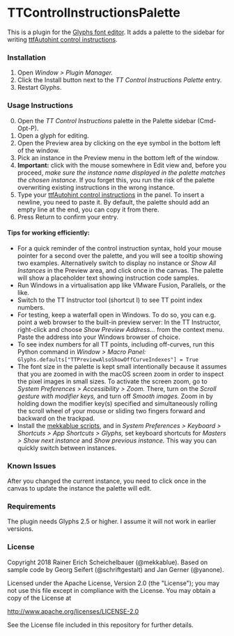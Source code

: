 # TTControlInstructionsPalette

This is a plugin for the [Glyphs font editor](http://glyphsapp.com/). It adds a palette to the sidebar for writing [ttfAutohint control instructions](https://www.freetype.org/ttfautohint/doc/ttfautohint.html#control-instructions).


### Installation

1. Open *Window > Plugin Manager.*
2. Click the Install button next to the *TT Control Instructions Palette* entry.
3. Restart Glyphs.

### Usage Instructions

0. Open the *TT Control Instructions* palette in the Palette sidebar (Cmd-Opt-P).
1. Open a glyph for editing.
2. Open the Preview area by clicking on the eye symbol in the bottom left of the window.
3. Pick an instance in the Preview menu in the bottom left of the window.
4. **Important:** click with the mouse somewhere in Edit view and, before you proceed, *make sure the instance name displayed in the palette matches the chosen instance.* If you forget this, you run the risk of the palette overwriting existing instructions in the wrong instance.
5. Type your [ttfAutohint control instructions](https://www.freetype.org/ttfautohint/doc/ttfautohint.html#control-instructions) in the panel. To insert a newline, you need to paste it. By default, the palette should add an empty line at the end, you can copy it from there.
6. Press Return to confirm your entry.

#### Tips for working efficiently:

* For a quick reminder of the control instruction syntax, hold your mouse pointer for a second over the palette, and you will see a tooltip showing two examples. Alternatively switch to display no instance or *Show All Instances* in the Preview area, and click once in the canvas. The palette will show a placeholder text showing instruction code samples.
* Run Windows in a virtualisation app like VMware Fusion, Parallels, or the like.
* Switch to the TT Instructor tool (shortcut I) to see TT point index numbers.
* For testing, keep a waterfall open in Windows. To do so, you can e.g. point a web browser to the built-in preview server: In the TT Instructor, right-click and choose *Show Preview Address…* from the context menu. Paste the address into your Windows browser of choice.
* To see index numbers for all TT points, including off-curves, run this Python command in *Window > Macro Panel:*
  `Glyphs.defaults["TTPreviewAlsoShowOffCurveIndexes"] = True`
* The font size in the palette is kept small intentionally because it assumes that you are zoomed in with the macOS screen zoom in order to inspect the pixel images in small sizes. To activate the screen zoom, go to *System Preferences > Accessibility > Zoom.* There, turn on the *Scroll gesture with modifier keys,* and turn off *Smooth images.* Zoom in by holding down the modifier key(s) specified and simultaneously rolling the scroll wheel of your mouse or sliding two fingers forward and backward on the trackpad.
* Install the [mekkablue scripts](http://github.com/mekkablue/Glyphs-Scripts), and in *System Preferences > Keyboard > Shortcuts > App Shortcuts > Glyphs,* set keyboard shortcuts for *Masters > Show next instance* and *Show previous instance.* This way you can quickly switch between instances.
  
### Known Issues

After you changed the current instance, you need to click once in the canvas to update the instance the palette will edit.

### Requirements

The plugin needs Glyphs 2.5 or higher. I assume it will not work in earlier versions.

### License

Copyright 2018 Rainer Erich Scheichelbauer (@mekkablue).
Based on sample code by Georg Seifert (@schriftgestalt) and Jan Gerner (@yanone).

Licensed under the Apache License, Version 2.0 (the "License");
you may not use this file except in compliance with the License.
You may obtain a copy of the License at

http://www.apache.org/licenses/LICENSE-2.0

See the License file included in this repository for further details.
